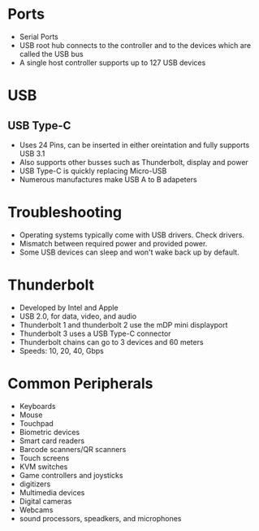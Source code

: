 # Ports

- Serial Ports
- USB root hub connects to the controller and to the devices which are called the USB bus
- A single host controller supports up to 127 USB devices

# USB

## USB Type-C

- Uses 24 Pins, can be inserted in either oreintation and fully supports USB 3.1
- Also supports other busses such as Thunderbolt, display and power
- USB Type-C is quickly replacing Micro-USB
- Numerous manufactures make USB A to B adapeters

# Troubleshooting

- Operating systems typically come with USB drivers. Check drivers.
- Mismatch between required power and provided power.
- Some USB devices can sleep and won't wake back up by default.

# Thunderbolt

- Developed by Intel and Apple
- USB 2.0, for data, video, and audio
- Thunderbolt 1 and thunderbolt 2 use the mDP mini displayport
- Thunderbolt 3 uses a USB Type-C connector
- Thunderbolt chains can go to 3 devices and 60 meters
- Speeds: 10, 20, 40, Gbps

# Common Peripherals

- Keyboards
- Mouse
- Touchpad
- Biometric devices
- Smart card readers
- Barcode scanners/QR scanners
- Touch screens
- KVM switches
- Game controllers and joysticks
- digitizers
- Multimedia devices
- Digital cameras
- Webcams
- sound processors, speadkers, and microphones

